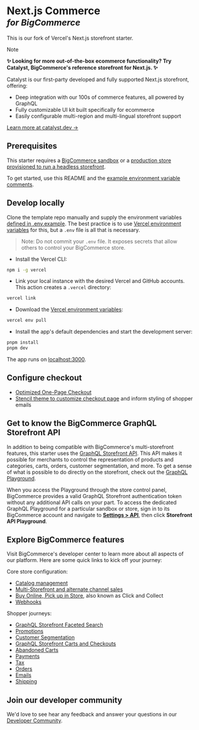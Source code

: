 
# Next.js Commerce <br/> <sup><i>for BigCommerce</i></sup>

This is our fork of Vercel's Next.js storefront starter.

> [!NOTE]
> **✨ Looking for more out-of-the-box ecommerce functionality? Try Catalyst, BigCommerce's reference storefront for Next.js. ✨**
> 
> Catalyst is our first-party developed and fully supported Next.js storefront, offering:
> - Deep integration with our 100s of commerce features, all powered by GraphQL
> - Fully customizable UI kit built specifically for ecommerce
> - Easily configurable multi-region and multi-lingual storefront support
> 
> [Learn more at catalyst.dev →](https://catalyst.dev)

## Prerequisites

This starter requires a [BigCommerce sandbox](https://start.bigcommerce.com/developer-sandbox/) or a [production store provisioned to run a headless storefront](https://www.bigcommerce.com/solutions/multi-store/).

To get started, use this README and the [example environment variable comments](https://github.com/bigcommerce/nextjs-commerce/blob/main/.env.example).

## Develop locally

Clone the template repo manually and supply the environment variables [defined in .env.example](https://github.com/bigcommerce/nextjs-commerce/blob/main/.env.example). The best practice is to use [Vercel environment variables](https://vercel.com/docs/concepts/projects/environment-variables) for this, but a `.env` file is all that is necessary.

> Note: Do not commit your `.env` file. It exposes secrets that allow others to control your BigCommerce store.

- Install the Vercel CLI:

```bash
npm i -g vercel
```
- Link your local instance with the desired Vercel and GitHub accounts. This action creates a `.vercel` directory:

```bash
vercel link
```

- Download the [Vercel environment variables](https://vercel.com/docs/concepts/projects/environment-variables):

```bash
vercel env pull
```

- Install the app's default dependencies and start the development server:

```bash
pnpm install
pnpm dev
```

The app runs on [localhost:3000](http://localhost:3000/).

## Configure checkout

- [Optimized One-Page Checkout](https://developer.bigcommerce.com/stencil-docs/customizing-checkout/optimized-one-page-checkout)
- [Stencil theme to customize checkout page](https://developer.bigcommerce.com/stencil-docs/getting-started/about-stencil#stencil-cli) and inform styling of shopper emails

## Get to know the BigCommerce GraphQL Storefront API

In addition to being compatible with BigCommerce's multi-storefront features, this starter uses the [GraphQL Storefront API](https://developer.bigcommerce.com/api-docs/storefront/graphql/graphql-api-overview). This API makes it possible for merchants to control the representation of products and categories, carts, orders, customer segmentation, and more. To get a sense of what is possible to do directly on the storefront, check out the [GraphQL Playground](https://developer.bigcommerce.com/graphql-storefront/playground).

When you access the Playground through the store control panel, BigCommerce provides a valid GraphQL Storefront authentication token without any additional API calls on your part. To access the dedicated GraphQL Playground for a particular sandbox or store, sign in to its BigCommerce account and navigate to **[Settings > API](https://login.bigcommerce.com/deep-links/manage/settings-list)**, then click **Storefront API Playground**.

## Explore BigCommerce features

Visit BigCommerce's developer center to learn more about all aspects of our platform. Here are some quick links to kick off your journey:

Core store configuration:

- [Catalog management](https://developer.bigcommerce.com/docs/rest-catalog)
- [Multi-Storefront and alternate channel sales](https://developer.bigcommerce.com/api-docs/multi-storefront/overview)
- [Buy Online, Pick up in Store](https://developer.bigcommerce.com/buy-online-pick-up-in-store/overview), also known as Click and Collect
- [Webhooks](https://developer.bigcommerce.com/docs/webhooks/overview)

Shopper journeys:

- [GraphQL Storefront Faceted Search](https://developer.bigcommerce.com/api-docs/storefront/graphql/graphql-faceted-textual-search)
- [Promotions](https://developer.bigcommerce.com/promotions/overview)
- [Customer Segmentation](https://developer.bigcommerce.com/customer-segmentation/overview)
- [GraphQL Storefront Carts and Checkouts](https://developer.bigcommerce.com/api-docs/storefront/graphql/carts-and-checkout)
- [Abandoned Carts](https://developer.bigcommerce.com/docs/rest-management/abandoned-carts)
- [Payments](https://developer.bigcommerce.com/docs/rest-payments)
- [Tax](https://developer.bigcommerce.com/docs/rest-management/tax-settings#get-tax-settings)
- [Orders](https://developer.bigcommerce.com/api-docs/storefronts/guide/orders)
- [Emails](https://developer.bigcommerce.com/docs/rest-content/email-templates)
- [Shipping](https://developer.bigcommerce.com/docs/rest-management/shipping-v2)

## Join our developer community

We'd love to see hear any feedback and answer your questions in our [Developer Community](https://developer.bigcommerce.com/community).
